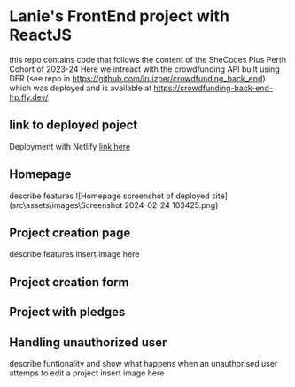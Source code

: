 # Lanie's FrontEnd project with ReactJS
this repo contains code that follows the content of the SheCodes Plus Perth Cohort of 2023-24
Here we intreact with the crowdfunding API built using DFR (see repo in https://github.com/lruizper/crowdfunding_back_end) which was deployed and is available at https://crowdfunding-back-end-lrp.fly.dev/ 

## link to deployed poject
Deployment with Netlify
[link here](https://chipper-florentine-39a343.netlify.app/)

## Homepage
describe features
![Homepage screenshot of deployed site](src\assets\images\Screenshot 2024-02-24 103425.png)

## Project creation page
describe features
insert image here

## Project creation form

## Project with pledges

## Handling unauthorized user
describe funtionality and show what happens when an unauthorised user attemps to edit a project 
insert image here
